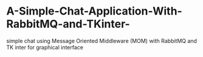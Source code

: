 # A-Simple-Chat-Application-With-RabbitMQ-and-TKinter-
 simple chat using Message Oriented Middleware (MOM) with RabbitMQ and TK inter for graphical interface
